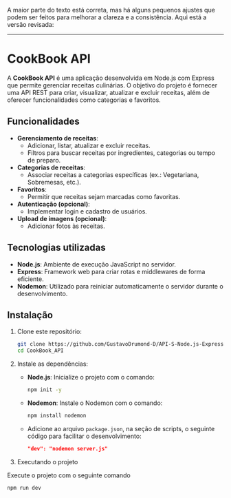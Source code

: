 A maior parte do texto está correta, mas há alguns pequenos ajustes que podem ser feitos para melhorar a clareza e a consistência. Aqui está a versão revisada:

---

# CookBook API

A **CookBook API** é uma aplicação desenvolvida em Node.js com Express que permite gerenciar receitas culinárias. O objetivo do projeto é fornecer uma API REST para criar, visualizar, atualizar e excluir receitas, além de oferecer funcionalidades como categorias e favoritos.

## **Funcionalidades**

- **Gerenciamento de receitas**: 
  - Adicionar, listar, atualizar e excluir receitas.
  - Filtros para buscar receitas por ingredientes, categorias ou tempo de preparo.
- **Categorias de receitas**: 
  - Associar receitas a categorias específicas (ex.: Vegetariana, Sobremesas, etc.).
- **Favoritos**:
  - Permitir que receitas sejam marcadas como favoritas.
- **Autenticação (opcional)**: 
  - Implementar login e cadastro de usuários.
- **Upload de imagens (opcional)**:
  - Adicionar fotos às receitas.

## **Tecnologias utilizadas**

- **Node.js**: Ambiente de execução JavaScript no servidor.
- **Express**: Framework web para criar rotas e middlewares de forma eficiente.
- **Nodemon**: Utilizado para reiniciar automaticamente o servidor durante o desenvolvimento.

## **Instalação**

1. Clone este repositório:
   ```bash
   git clone https://github.com/GustavoDrumond-D/API-S-Node.js-Express/tree/03f6af9709d7fcbab93d260768693b0a476d780d/CookBook_API
   cd CookBook_API
   ```

2. Instale as dependências:
   - **Node.js**: Inicialize o projeto com o comando:
     ```bash
     npm init -y
     ```
   - **Nodemon**: Instale o Nodemon com o comando:
     ```bash
     npm install nodemon
     ```
   - Adicione ao arquivo `package.json`, na seção de scripts, o seguinte código para facilitar o desenvolvimento:
     ```json
     "dev": "nodemon server.js"
     ```

3. Executando o projeto

Execute o projeto com o seguinte comando
```bash
npm run dev
```
